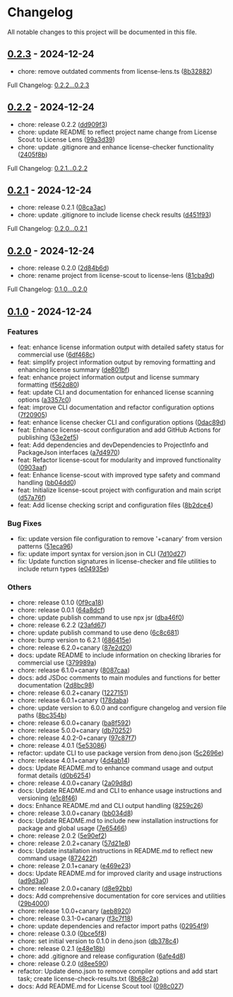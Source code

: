 # Changelog

All notable changes to this project will be documented in this file.

## [0.2.3] - 2024-12-24

- chore: remove outdated comments from license-lens.ts ([8b32882])

Full Changelog: [0.2.2...0.2.3]

## [0.2.2] - 2024-12-24

- chore: release 0.2.2 ([dd909f3])
- chore: update README to reflect project name change from License Scout to License Lens ([99a3d39])
- chore: update .gitignore and enhance license-checker functionality ([2405f8b])

Full Changelog: [0.2.1...0.2.2]

## [0.2.1] - 2024-12-24

- chore: release 0.2.1 ([08ca3ac])
- chore: update .gitignore to include license check results ([d451f93])

Full Changelog: [0.2.0...0.2.1]

## [0.2.0] - 2024-12-24

- chore: release 0.2.0 ([2d84b6d])
- chore: rename project from license-scout to license-lens ([81cba9d])

Full Changelog: [0.1.0...0.2.0]

## [0.1.0] - 2024-12-24

### Features

- feat: enhance license information output with detailed safety status for commercial use ([6df468c])
- feat: simplify project information output by removing formatting and enhancing license summary ([de801bf])
- feat: enhance project information output and license summary formatting ([f562d80])
- feat: update CLI and documentation for enhanced license scanning options ([a3357c0])
- feat: improve CLI documentation and refactor configuration options ([7f20905])
- feat: enhance license checker CLI and configuration options ([0dac89d])
- feat: Enhance license-scout configuration and add GitHub Actions for publishing ([53e2ef5])
- feat: Add dependencies and devDependencies to ProjectInfo and PackageJson interfaces ([a7d4970])
- feat: Refactor license-scout for modularity and improved functionality ([0903aaf])
- feat: Enhance license-scout with improved type safety and command handling ([bb04dd0])
- feat: Initialize license-scout project with configuration and main script ([d57a76f])
- feat: Add license checking script and configuration files ([8b2dce4])

### Bug Fixes

- fix: update version file configuration to remove '+canary' from version patterns ([51eca96])
- fix: update import syntax for version.json in CLI ([7d10d27])
- fix: Update function signatures in license-checker and file utilities to include return types ([e04935e])

### Others

- chore: release 0.1.0 ([0f9ca18])
- chore: release 0.0.1 ([64a8dcf])
- chore: update publish command to use npx jsr ([dba46f0])
- chore: release 6.2.2 ([23afd67])
- chore: update publish command to use deno ([6c8c681])
- chore: bump version to 6.2.1 ([686415e])
- chore: release 6.2.0+canary ([87e2d20])
- docs: update README to include information on checking libraries for commercial use ([379989a])
- chore: release 6.1.0+canary ([8087caa])
- docs: add JSDoc comments to main modules and functions for better documentation ([2d8bc98])
- chore: release 6.0.2+canary ([1227151])
- chore: release 6.0.1+canary ([178daba])
- chore: update version to 6.0.0 and configure changelog and version file paths ([8bc354b])
- chore: release 6.0.0+canary ([ba8f592])
- chore: release 5.0.0+canary ([db70252])
- chore: release 4.0.2-0+canary ([97c87f7])
- chore: release 4.0.1 ([5e53086])
- refactor: update CLI to use package version from deno.json ([5c2696e])
- chore: release 4.0.1+canary ([4d4ab14])
- docs: Update README.md to enhance command usage and output format details ([d0b6254])
- chore: release 4.0.0+canary ([2a09d8d])
- docs: Update README.md and CLI to enhance usage instructions and versioning ([e1c8f46])
- docs: Enhance README.md and CLI output handling ([8259c26])
- chore: release 3.0.0+canary ([bb034d8])
- docs: Update README.md to include new installation instructions for package and global usage ([7e65466])
- chore: release 2.0.2 ([5e90ef2])
- chore: release 2.0.2+canary ([57d21e8])
- docs: Update installation instructions in README.md to reflect new command usage ([872422f])
- chore: release 2.0.1+canary ([e469e23])
- docs: Update README.md for improved clarity and usage instructions ([ad9d3a0])
- chore: release 2.0.0+canary ([d8e92bb])
- docs: Add comprehensive documentation for core services and utilities ([29b4000])
- chore: release 1.0.0+canary ([aeb8920])
- chore: release 0.3.1-0+canary ([f3c7f18])
- chore: update dependencies and refactor import paths ([02954f9])
- chore: release 0.3.0 ([0bce5f8])
- chore: set initial version to 0.1.0 in deno.json ([db378c4])
- chore: release 0.2.1 ([e48e18b])
- chore: add .gitignore and release configuration ([6afe4d8])
- chore: release 0.2.0 ([d8ee590])
- refactor: Update deno.json to remove compiler options and add start task; create license-check-results.txt ([8b68c2a])
- docs: Add README.md for License Scout tool ([098c027])

[0.2.3]: https://github.com/MRdevX/license-lens/compare/0.2.2...0.2.3
[8b32882]: https://github.com/MRdevX/license-lens/commit/8b3288293be5692f4928559cee30fd65ab1f4b4f
[0.2.2...0.2.3]: https://github.com/MRdevX/license-lens/compare/0.2.2...0.2.3
[0.2.2]: https://github.com/MRdevX/license-lens/compare/0.2.1...0.2.2
[dd909f3]: https://github.com/MRdevX/license-lens/commit/dd909f3814e7574be480585674805615f8b93b28
[99a3d39]: https://github.com/MRdevX/license-lens/commit/99a3d397289d81d187af1b828c8f2b0e15108db7
[2405f8b]: https://github.com/MRdevX/license-lens/commit/2405f8bc85ab4d49836504c3ec9635cd8f3eb6b5
[0.2.1...0.2.2]: https://github.com/MRdevX/license-lens/compare/0.2.1...0.2.2
[0.2.1]: https://github.com/MRdevX/license-lens/compare/0.2.0...0.2.1
[08ca3ac]: https://github.com/MRdevX/license-lens/commit/08ca3ac8a1fb73c67578ccac42dfc6ab9456774e
[d451f93]: https://github.com/MRdevX/license-lens/commit/d451f937ec13c50a3057b2dc771c4f868ea993e2
[0.2.0...0.2.1]: https://github.com/MRdevX/license-lens/compare/0.2.0...0.2.1
[0.2.0]: https://github.com/MRdevX/license-lens/compare/0.1.0...0.2.0
[2d84b6d]: https://github.com/MRdevX/license-lens/commit/2d84b6d45788fe64d6107365ebc0ca45c317314b
[81cba9d]: https://github.com/MRdevX/license-lens/commit/81cba9d3fbe33159108b46ed0e34da01966b7703
[0.1.0...0.2.0]: https://github.com/MRdevX/license-lens/compare/0.1.0...0.2.0
[0.1.0]: https://github.com/MRdevX/license-lens/compare/8b2dce4067bc73c1eb96290962c0d1fb193ca341...0.1.0
[6df468c]: https://github.com/MRdevX/license-lens/commit/6df468c96ac988484714d6ec3c1589b660990537
[de801bf]: https://github.com/MRdevX/license-lens/commit/de801bfb43a59bd92ee26dd957214a36eaad36db
[f562d80]: https://github.com/MRdevX/license-lens/commit/f562d80e2f153c8649b0f1d00e7e733f5df902c7
[a3357c0]: https://github.com/MRdevX/license-lens/commit/a3357c08ecdde208d430a25b133fc1bbc88abb23
[7f20905]: https://github.com/MRdevX/license-lens/commit/7f2090567e66c3b4a29a913ef1094088ba6aa77c
[0dac89d]: https://github.com/MRdevX/license-lens/commit/0dac89d7e68c413e9f4d91ed8a33c0f274c6892c
[53e2ef5]: https://github.com/MRdevX/license-lens/commit/53e2ef5dbeb16749e826b5423eb38bae455e0f68
[a7d4970]: https://github.com/MRdevX/license-lens/commit/a7d49709042cf9b0e7d81ded4c8a984668776051
[0903aaf]: https://github.com/MRdevX/license-lens/commit/0903aafc1c3b432bf5e523342c0fe958467f31b2
[bb04dd0]: https://github.com/MRdevX/license-lens/commit/bb04dd0cbfd86da9ca72c9c1054ec2d696f0f67f
[d57a76f]: https://github.com/MRdevX/license-lens/commit/d57a76f97bcbe365f60c0b5681203b00bc25c0d3
[8b2dce4]: https://github.com/MRdevX/license-lens/commit/8b2dce4067bc73c1eb96290962c0d1fb193ca341
[51eca96]: https://github.com/MRdevX/license-lens/commit/51eca96b473e26d6894a08dbbafc6b7986c2814d
[7d10d27]: https://github.com/MRdevX/license-lens/commit/7d10d275ba57ee5afa661dcf48ca0f7fc963a7ff
[e04935e]: https://github.com/MRdevX/license-lens/commit/e04935e89957cfd7bd9576262dca4209fc55164a
[0f9ca18]: https://github.com/MRdevX/license-lens/commit/0f9ca180e01db3386f97e32770f0ae92a9f7b8d3
[64a8dcf]: https://github.com/MRdevX/license-lens/commit/64a8dcfe4889e02860d4dc033edb1dcd57aa961a
[dba46f0]: https://github.com/MRdevX/license-lens/commit/dba46f06943174cfbb9641f73ffe7dbc703825e7
[23afd67]: https://github.com/MRdevX/license-lens/commit/23afd67f9e265cafe0ea80bccb920ebc3397c40e
[6c8c681]: https://github.com/MRdevX/license-lens/commit/6c8c6811d45c7a581b677bf4dbdca65e1ef929ca
[686415e]: https://github.com/MRdevX/license-lens/commit/686415e7a2939412b31f93939f5c4da82bf1f793
[87e2d20]: https://github.com/MRdevX/license-lens/commit/87e2d20ee5054148ce8ba76f3afcf917d3b83d4e
[379989a]: https://github.com/MRdevX/license-lens/commit/379989a364a142d23cf7864e86a15a762f37f390
[8087caa]: https://github.com/MRdevX/license-lens/commit/8087caa4bba46621bd3d1ab2246f74a635d4f1fc
[2d8bc98]: https://github.com/MRdevX/license-lens/commit/2d8bc988158d498e51bd54097c5e50f103116373
[1227151]: https://github.com/MRdevX/license-lens/commit/1227151fa89080d42f90c24210f7415ff30cc48c
[178daba]: https://github.com/MRdevX/license-lens/commit/178dabae5bb71338f72e77407f0637bc1c74cd9d
[8bc354b]: https://github.com/MRdevX/license-lens/commit/8bc354b04e04b41c7f788fa965e2221f7bf89512
[ba8f592]: https://github.com/MRdevX/license-lens/commit/ba8f5922d9f83b126bba8dda7df321ea38ee26c5
[db70252]: https://github.com/MRdevX/license-lens/commit/db7025287ad1fe761318c47f1f90afcb4977793d
[97c87f7]: https://github.com/MRdevX/license-lens/commit/97c87f78aeef278d7e4de013933cc64dfc130d37
[5e53086]: https://github.com/MRdevX/license-lens/commit/5e5308684a784807f1567c2b2112a88fd854f041
[5c2696e]: https://github.com/MRdevX/license-lens/commit/5c2696e9111c3302cccf026674c7bed236c008f3
[4d4ab14]: https://github.com/MRdevX/license-lens/commit/4d4ab1474d19561440015fea26b1e37ce27c161a
[d0b6254]: https://github.com/MRdevX/license-lens/commit/d0b6254bdc4e7d2a5d95bc8a5158f085557acd17
[2a09d8d]: https://github.com/MRdevX/license-lens/commit/2a09d8d5cb4eb86e98bf6d81896ce95a1420922d
[e1c8f46]: https://github.com/MRdevX/license-lens/commit/e1c8f46cb1794b5bb611710b3c75c4e264e78b12
[8259c26]: https://github.com/MRdevX/license-lens/commit/8259c260e9988d9545ba2040c23afda592fe58d7
[bb034d8]: https://github.com/MRdevX/license-lens/commit/bb034d86a6f22860eb6f652d51fc96d63b18941d
[7e65466]: https://github.com/MRdevX/license-lens/commit/7e6546636d009bf408bfe33ca7d1075abb64f004
[5e90ef2]: https://github.com/MRdevX/license-lens/commit/5e90ef29f9b845ed4711af326817221f65a5fcda
[57d21e8]: https://github.com/MRdevX/license-lens/commit/57d21e8fa1a261e81589a86b6f82289b660c8e3b
[872422f]: https://github.com/MRdevX/license-lens/commit/872422f26b7fdaacbb187ad4c53cb738a34dced6
[e469e23]: https://github.com/MRdevX/license-lens/commit/e469e23892d156ad2a0987a828825ba1efd49b73
[ad9d3a0]: https://github.com/MRdevX/license-lens/commit/ad9d3a0b2acf3fe28e6699bdf8194918939b235e
[d8e92bb]: https://github.com/MRdevX/license-lens/commit/d8e92bbec2333c551abfcff768caea117d067449
[29b4000]: https://github.com/MRdevX/license-lens/commit/29b400049b1bcb8739523eba080f4524f99b7d12
[aeb8920]: https://github.com/MRdevX/license-lens/commit/aeb8920710602b9e6c9946921ce3cdd39bd6f2ba
[f3c7f18]: https://github.com/MRdevX/license-lens/commit/f3c7f1817a2b493b8dab78503f744d3157b9ddbe
[02954f9]: https://github.com/MRdevX/license-lens/commit/02954f9467790d7e8e38ba41a8bb575721f7ff10
[0bce5f8]: https://github.com/MRdevX/license-lens/commit/0bce5f8b96c3401bff83d6c55d4c7ddc4c4e1f35
[db378c4]: https://github.com/MRdevX/license-lens/commit/db378c4545f44badd304efcc4322ce9534087998
[e48e18b]: https://github.com/MRdevX/license-lens/commit/e48e18b57cb8338836b0ab476b4a9a8734f9d395
[6afe4d8]: https://github.com/MRdevX/license-lens/commit/6afe4d835189939736c983c4c7a9eace0446afd7
[d8ee590]: https://github.com/MRdevX/license-lens/commit/d8ee5905716458519aea69db13215aa9939e0222
[8b68c2a]: https://github.com/MRdevX/license-lens/commit/8b68c2a234d92ba15741c6932b0f143318571d1f
[098c027]: https://github.com/MRdevX/license-lens/commit/098c0273ad291ee5683160a7308705e9fbb19925
